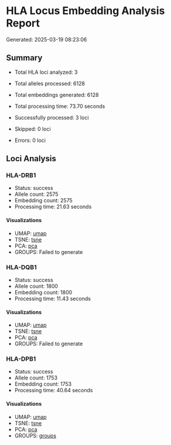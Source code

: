 # HLA Locus Embedding Analysis Report

Generated: 2025-03-19 08:23:06

## Summary

- Total HLA loci analyzed: 3
- Total alleles processed: 6128
- Total embeddings generated: 6128
- Total processing time: 73.70 seconds

- Successfully processed: 3 loci
- Skipped: 0 loci
- Errors: 0 loci

## Loci Analysis

### HLA-DRB1

- Status: success
- Allele count: 2575
- Embedding count: 2575
- Processing time: 21.63 seconds

#### Visualizations

- UMAP: [umap](plots/hla_DRB1_umap.png)
- TSNE: [tsne](plots/hla_DRB1_tsne.png)
- PCA: [pca](plots/hla_DRB1_pca.png)
- GROUPS: Failed to generate

### HLA-DQB1

- Status: success
- Allele count: 1800
- Embedding count: 1800
- Processing time: 11.43 seconds

#### Visualizations

- UMAP: [umap](plots/hla_DQB1_umap.png)
- TSNE: [tsne](plots/hla_DQB1_tsne.png)
- PCA: [pca](plots/hla_DQB1_pca.png)
- GROUPS: Failed to generate

### HLA-DPB1

- Status: success
- Allele count: 1753
- Embedding count: 1753
- Processing time: 40.64 seconds

#### Visualizations

- UMAP: [umap](plots/hla_DPB1_umap.png)
- TSNE: [tsne](plots/hla_DPB1_tsne.png)
- PCA: [pca](plots/hla_DPB1_pca.png)
- GROUPS: [groups](plots/hla_DPB1_groups.png)

